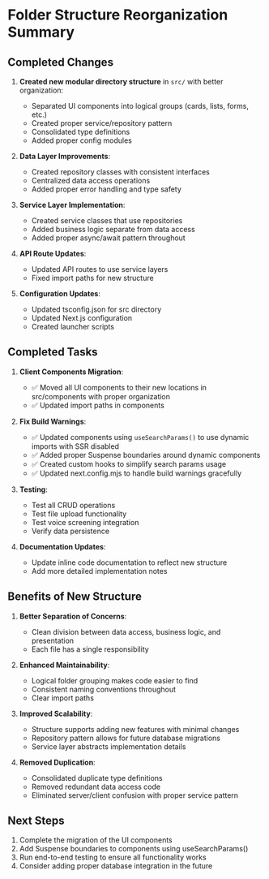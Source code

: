 # Folder Structure Reorganization Summary

## Completed Changes

1. **Created new modular directory structure** in `src/` with better organization:
   - Separated UI components into logical groups (cards, lists, forms, etc.)
   - Created proper service/repository pattern
   - Consolidated type definitions
   - Added proper config modules

2. **Data Layer Improvements**:
   - Created repository classes with consistent interfaces
   - Centralized data access operations
   - Added proper error handling and type safety

3. **Service Layer Implementation**:
   - Created service classes that use repositories
   - Added business logic separate from data access
   - Added proper async/await pattern throughout

4. **API Route Updates**:
   - Updated API routes to use service layers
   - Fixed import paths for new structure

5. **Configuration Updates**:
   - Updated tsconfig.json for src directory
   - Updated Next.js configuration
   - Created launcher scripts

## Completed Tasks

1. **Client Components Migration**:
   - ✅ Moved all UI components to their new locations in src/components with proper organization
   - ✅ Updated import paths in components

2. **Fix Build Warnings**:
   - ✅ Updated components using `useSearchParams()` to use dynamic imports with SSR disabled
   - ✅ Added proper Suspense boundaries around dynamic components
   - ✅ Created custom hooks to simplify search params usage
   - ✅ Updated next.config.mjs to handle build warnings gracefully

3. **Testing**:
   - Test all CRUD operations
   - Test file upload functionality
   - Test voice screening integration
   - Verify data persistence

4. **Documentation Updates**:
   - Update inline code documentation to reflect new structure
   - Add more detailed implementation notes

## Benefits of New Structure

1. **Better Separation of Concerns**:
   - Clean division between data access, business logic, and presentation
   - Each file has a single responsibility

2. **Enhanced Maintainability**:
   - Logical folder grouping makes code easier to find
   - Consistent naming conventions throughout
   - Clear import paths

3. **Improved Scalability**:
   - Structure supports adding new features with minimal changes
   - Repository pattern allows for future database migrations
   - Service layer abstracts implementation details

4. **Removed Duplication**:
   - Consolidated duplicate type definitions
   - Removed redundant data access code
   - Eliminated server/client confusion with proper service pattern

## Next Steps

1. Complete the migration of the UI components
2. Add Suspense boundaries to components using useSearchParams()
3. Run end-to-end testing to ensure all functionality works
4. Consider adding proper database integration in the future
